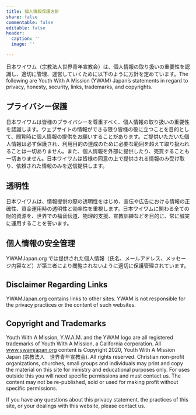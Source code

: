 ```yaml
---
title: 個人情報保護方針
share: false
commentable: false
editable: false
header:
  caption: ''
  image: ''

---
```

日本ワイワム（宗教法人世界青年宣教会）は、個人情報の取り扱いの重要性を認識し、適切に管理、運営していくために以下のように方針を定めています。The following are Youth With A Mission (YWAM) Japan’s statements in regard to privacy, honesty, security, links, trademarks, and copyrights.

## プライバシー保護

日本ワイワムは皆様のプライバシーを尊重すべく、個人情報の取り扱いの重要性を認識します。ウェブサイトの情報ができる限り皆様の役に立つことを目的として、閲覧時に個人情報の提供をお願いすることがあります。ご提供いただいた個人情報は必ず保護され、利用目的の達成のために必要な範囲を超えて取り扱われることは一切ありません。また、個人情報を外部に提供したり、売買することも一切ありません。日本ワイワムは皆様の同意の上で提供される情報のみ受け取り、依頼された情報のみを送信提供します。

## 透明性

日本ワイワムは、情報提供の際の透明性をはじめ、宣伝や広告における情報の正確性、資金運用時の透明性と効率性を重視します。日本ワイワムに関わる全ての財的資源を、世界での福音伝道、物理的支援、宣教訓練などを目的に、常に誠実に運用することを誓います。

## 個人情報の安全管理

YWAMJapan.org では提供された個人情報（氏名、メールアドレス、メッセージ内容など）が第三者により閲覧されないように適切に保護管理されています。

## Disclaimer Regarding Links

YWAMJapan.org contains links to other sites. YWAM is not responsible for the privacy practices or the content of such websites.

## Copyright and Trademarks

Youth With A Mission, Y.W.A.M. and the YWAM logo are all registered trademarks of Youth With A Mission, a California corporation. All www.ywamjapan.org content is Copyright 2020, Youth With A Mission Japan (宗教法人　世界青年宣教会). All rights reserved. Christian non-profit organizations, churches, small groups and individuals may print and copy the material on this site for ministry and educational purposes only. For uses outside this you will need specific permissions and must contact us. The content may not be re-published, sold or used for making profit without specific permissions.

If you have any questions about this privacy statement, the practices of this site, or your dealings with this website, please contact us.